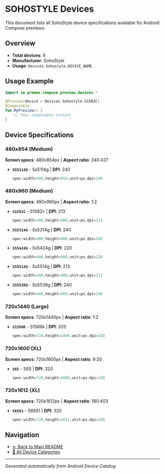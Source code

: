 # SOHOSTYLE Devices

This document lists all SohoStyle device specifications available for Android Compose previews.

## Overview

- **Total devices**: 9
- **Manufacturer**: SohoStyle
- **Usage**: `Devices.Sohostyle.DEVICE_NAME`

## Usage Example

```kotlin
import se.premex.compose.preview.devices.*

@Preview(device = Devices.Sohostyle.S1582C)
@Composable
fun MyPreview() {
    // Your composable content
}
```

## Device Specifications

### 480x854 (Medium)

**Screen specs**: 480x854px | **Aspect ratio**: 240:427

- **`SS5114G`** - Ss5114g | **DPI**: 240
  ```kotlin
  spec:width=480,height=854,unit=px,dpi=240
  ```

### 480x960 (Medium)

**Screen specs**: 480x960px | **Aspect ratio**: 1:2

- **`S1582C`** - S1582c | **DPI**: 213
  ```kotlin
  spec:width=480,height=960,unit=px,dpi=213
  ```

- **`SS5314G`** - Ss5314g | **DPI**: 240
  ```kotlin
  spec:width=480,height=960,unit=px,dpi=240
  ```

- **`SS5424G`** - Ss5424g | **DPI**: 220
  ```kotlin
  spec:width=480,height=960,unit=px,dpi=220
  ```

- **`SS5514G`** - Ss5514g | **DPI**: 213
  ```kotlin
  spec:width=480,height=960,unit=px,dpi=213
  ```

- **`SS5539G`** - Ss5539g | **DPI**: 240
  ```kotlin
  spec:width=480,height=960,unit=px,dpi=240
  ```

### 720x1440 (Large)

**Screen specs**: 720x1440px | **Aspect ratio**: 1:2

- **`S1586K`** - S1586k | **DPI**: 320
  ```kotlin
  spec:width=720,height=1440,unit=px,dpi=320
  ```

### 720x1600 (XL)

**Screen specs**: 720x1600px | **Aspect ratio**: 9:20

- **`S65`** - S65 | **DPI**: 320
  ```kotlin
  spec:width=720,height=1600,unit=px,dpi=320
  ```

### 720x1612 (XL)

**Screen specs**: 720x1612px | **Aspect ratio**: 180:403

- **`S6561`** - S6561 | **DPI**: 320
  ```kotlin
  spec:width=720,height=1612,unit=px,dpi=320
  ```

## Navigation

- [← Back to Main README](../../README.md)
- [📱 All Device Categories](../README.md)

---
*Generated automatically from Android Device Catalog*

